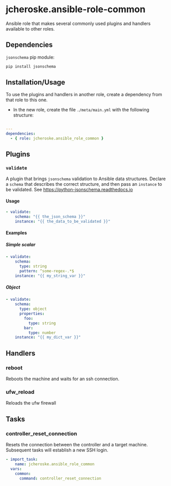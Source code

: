 # jcheroske.ansible-role-common

Ansible role that makes several commonly used plugins 
and handlers available to other roles.

## Dependencies

`jsonschema` pip module: 
```bash
pip install jsonschema
```

## Installation/Usage

To use the plugins and handlers in another role, 
create a dependency from that role to this one.

* In the new role, create the file `./meta/main.yml` with the 
following structure:

```yaml

---
dependencies:
  - { role: jcheroske.ansible_role_common }
```

## Plugins

### `validate`

A plugin that brings `jsonschema` validation to Ansible
data structures. Declare a `schema` that describes the correct 
structure, and then pass an `instance` to be validated. See
https://python-jsonschema.readthedocs.io

#### Usage

```yaml
- validate:
    schema: "{{ the_json_schema }}"
    instance: "{{ the_data_to_be_validated }}"
```

#### Examples

##### Simple scalar

```yaml
- validate:
    schema:
      type: string
      pattern: ^some-regex-.*$
    instance: "{{ my_string_var }}"
```

##### Object

```yaml
- validate:
    schema:
      type: object
      properties:
        foo:
          type: string
        bar:
          type: number
    instance: "{{ my_dict_var }}"
```

## Handlers

### reboot

Reboots the machine and waits for an ssh connection.

### ufw_reload

Reloads the ufw firewall

## Tasks

### controller_reset_connection

Resets the connection between the controller and a target machine.
Subsequent tasks will establish a new SSH login.

```yaml
- import_task:
    name: jcheroske.ansible_role_common
  vars:
    common:
      command: controller_reset_connection
```